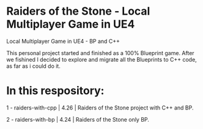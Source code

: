 # Raiders of the Stone - Local Multiplayer Game in UE4
Local Multiplayer Game in UE4 - BP and C++

This personal project started and finished as a 100% Blueprint game.
After we fishined I decided to explore and migrate all the Blueprints to C++ code, as far as i could do it.

# In this respository:
1 - raiders-with-cpp | 4.26 | Raiders of the Stone project with C++ and BP.

2 - raiders-with-bp  | 4.24 | Raiders of the Stone only BP.

